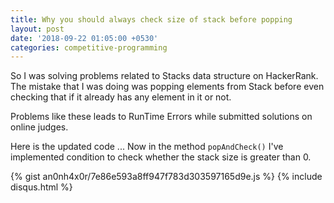 ```yaml
---
title: Why you should always check size of stack before popping
layout: post
date: '2018-09-22 01:05:00 +0530'
categories: competitive-programming
---
```


So I was solving problems related to Stacks data structure on HackerRank.
The mistake that I was doing was popping elements from Stack before even checking that if it already
has any element in it or not.

Problems like these leads to RunTime Errors while submitted solutions on online judges.

Here is the updated code ... Now in the method ```popAndCheck()``` I've implemented condition to check
whether the stack size is greater than 0.


{% gist an0nh4x0r/7e86e593a8ff947f783d303597165d9e.js %}
{% include disqus.html %}